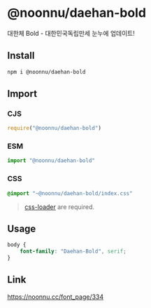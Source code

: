 # @noonnu/daehan-bold
대한체 Bold - 대한민국독립만세 눈누에 업데이트!

## Install
```sh
npm i @noonnu/daehan-bold
```
## Import
### CJS
```js
require("@noonnu/daehan-bold")
```
### ESM
```js
import "@noonnu/daehan-bold"
```
### CSS 
```css
@import "~@noonnu/daehan-bold/index.css"
```
> [css-loader](https://github.com/webpack-contrib/css-loader) are required.

## Usage
```css
body {
    font-family: "Daehan-Bold", serif;
}
```

## Link
https://noonnu.cc/font_page/334